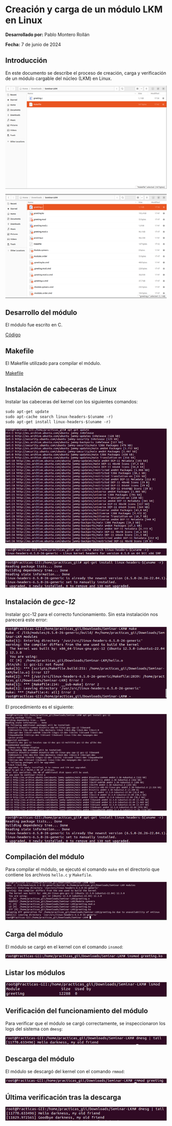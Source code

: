 # Creación y carga de un módulo LKM en Linux
**Desarrollado por:** Pablo Montero Rollán

**Fecha:** 7 de junio de 2024

## Introducción
En este documento se describe el proceso de creación, carga y verificación de un módulo cargable del núcleo (LKM) en Linux.

![](/img/Seminars/Seminar-LKM/carpteaantes.png)

![](/img/Seminars/Seminar-LKM/carpetadespues.png)

## Desarrollo del módulo
El módulo fue escrito en C.

[Código](/Seminars/Seminar-LKM/LKM.c)

## Makefile
El Makefile utilizado para compilar el módulo.

[Makefile](/Seminars/Seminar-LKM/Makefile)

## Instalación de cabeceras de Linux
Instalar las cabeceras del kernel con los siguientes comandos:

    sudo apt-get update
    sudo apt-cache search linux-headers-$(uname -r)
    sudo apt-get install linux-headers-$(uname -r)

![](/img/Seminars/Seminar-LKM/aptgetupdate.png)

![](/img/Seminars/Seminar-LKM/aptcache.png)

![](/img/Seminars/Seminar-LKM/aptgetinstall.png)

## Instalación de _gcc-12_
Instalar gcc-12 para el correcto funcionamiento. Sin esta instalación nos parecerá este error:

![](/img/Seminars/Seminar-LKM/errorgcc-12.png)


El procedimiento es el siguiente:

![](/img/Seminars/Seminar-LKM/aptgetinstallgcc-12.png)

![](/img/Seminars/Seminar-LKM/aptgetinstall.png)


## Compilación del módulo
Para compilar el módulo, se ejecutó el comando `make` en el directorio que contiene los archivos `hello.c` y `Makefile`.

![](/img/Seminars/Seminar-LKM/make.png)

## Carga del módulo
El módulo se cargó en el kernel con el comando `insmod`:

![](/img/Seminars/Seminar-LKM/insmod.png)

## Listar los módulos

![](/img/Seminars/Seminar-LKM/lista.png)

## Verificación del funcionamiento del módulo
Para verificar que el módulo se cargó correctamente, se inspeccionaron los logs del sistema con `dmesg`:

![](/img/Seminars/Seminar-LKM/hello.png)

## Descarga del módulo
El módulo se descargó del kernel con el comando `rmmod`:

![](/img/Seminars/Seminar-LKM/rmmod.png)

## Última verificación tras la descarga

![](/img/Seminars/Seminar-LKM/goodbye.png)

